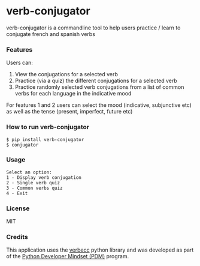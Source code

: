 # verb-conjugator
verb-conjugator is a commandline tool to help users practice / learn to conjugate french and spanish verbs

### Features
Users can:
1. View the conjugations for a selected verb
2. Practice (via a quiz) the different conjugations for a selected verb
3. Practice randomly selected verb conjugations from a list of common verbs for each language in the indicative mood

For features 1 and 2 users can select the mood (indicative, subjunctive etc) as well as the tense (present, imperfect, future etc)

### How to run verb-conjugator
```
$ pip install verb-conjugator
$ conjugator
```

### Usage
```
Select an option:
1 - Display verb conjugation
2 - Single verb quiz
3 - Common verbs quiz
4 - Exit
```

### License
MIT

### Credits
This application uses the [verbecc](https://github.com/bretttolbert/verbecc) python library and was developed as part of the [Python Developer Mindset (PDM)](https://pybit.es/catalogue/the-pdm-program/) program.
